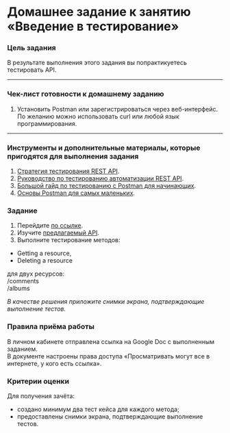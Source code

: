 # Домашнее задание к занятию «Введение в тестирование»

### Цель задания

В результате выполнения этого задания вы попрактикуетесь тестировать API.

------

### Чек-лист готовности к домашнему заданию

1. Установить Postman или зарегистрироваться через веб-интерфейс.   
По желанию можно использовать curl или любой язык программирования.


------

### Инструменты и дополнительные материалы, которые пригодятся для выполнения задания

1. [Стратегия тестирования REST API](https://habr.com/ru/articles/568360/).
2. [Руководство по тестированию автоматизации REST API](https://www.loadview-testing.com/ru/blog/%D1%80%D1%83%D0%BA%D0%BE%D0%B2%D0%BE%D0%B4%D1%81%D1%82%D0%B2%D0%BE-%D0%BF%D0%BE-%D1%82%D0%B5%D1%81%D1%82%D0%B8%D1%80%D0%BE%D0%B2%D0%B0%D0%BD%D0%B8%D1%8E-%D0%B0%D0%B2%D1%82%D0%BE%D0%BC%D0%B0%D1%82/).
3. [Большой гайд по тестированию с Postman для начинающих](https://testengineer.ru/gajd-po-testirovaniyu-v-postman/).
4. [Основы Postman для самых маленьких](https://habr.com/ru/companies/maxilect/articles/596789/).



### Задание

1. Перейдите [по ссылке](https://jsonplaceholder.typicode.com/).
2. Изучите [предлагаемый API](https://jsonplaceholder.typicode.com/guide/).
3. Выполните тестирование методов:
- Getting a resource, 
- Deleting a resource

для двух ресурсов:   
/comments   
/albums   

*В качестве решения приложите снимки экрана, подтверждающие выполнение тестов.*

### Правила приёма работы

В личном кабинете отправлена ссылка на Google Doc с выполненным заданием.  
В документе настроены права доступа «Просматривать могут все в интернете, у кого есть ссылка».

### Критерии оценки

Для получения зачёта:
* создано минимум два тест кейса для каждого метода;
* предоставлены снимки экрана, подтверждающие выполнение тестов.
